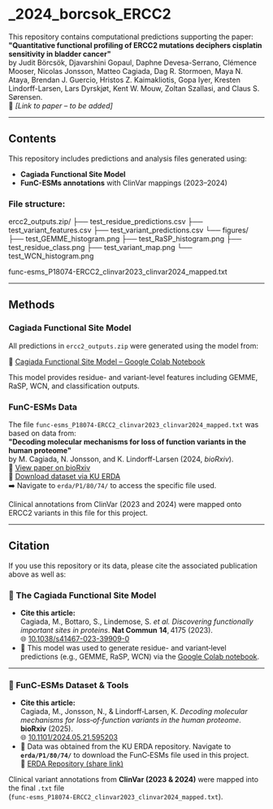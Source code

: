 # _2024_borcsok_ERCC2

This repository contains computational predictions supporting the paper:  
**"Quantitative functional profiling of ERCC2 mutations deciphers cisplatin sensitivity in bladder cancer"**  
by Judit Börcsök, Djavarshini Gopaul, Daphne Devesa-Serrano, Clémence Mooser, Nicolas Jonsson, Matteo Cagiada, Dag R. Stormoen, Maya N. Ataya, Brendan J. Guercio, Hristos Z. Kaimakliotis, Gopa Iyer, Kresten Lindorff-Larsen, Lars Dyrskjøt, Kent W. Mouw, Zoltan Szallasi, and Claus S. Sørensen.  
📄 *[Link to paper – to be added]*

---

## Contents

This repository includes predictions and analysis files generated using:

- **Cagiada Functional Site Model**
- **FunC-ESMs annotations** with ClinVar mappings (2023–2024)

### File structure:
ercc2_outputs.zip/
├── test_residue_predictions.csv
├── test_variant_features.csv
├── test_variant_predictions.csv
└── figures/
├── test_GEMME_histogram.png
├── test_RaSP_histogram.png
├── test_residue_class.png
├── test_variant_map.png
└── test_WCN_histogram.png

func-esms_P18074-ERCC2_clinvar2023_clinvar2024_mapped.txt

---

## Methods

### Cagiada Functional Site Model

All predictions in `ercc2_outputs.zip` were generated using the model from:

📎 [Cagiada Functional Site Model – Google Colab Notebook](https://colab.research.google.com/github/KULL-Centre/_2022_functional-sites-cagiada/blob/main/Functional_site_model.ipynb)

This model provides residue- and variant-level features including GEMME, RaSP, WCN, and classification outputs.

### FunC-ESMs Data

The file `func-esms_P18074-ERCC2_clinvar2023_clinvar2024_mapped.txt` was based on data from:  
**"Decoding molecular mechanisms for loss of function variants in the human proteome"**  
by M. Cagiada, N. Jonsson, and K. Lindorff-Larsen (2024, *bioRxiv*).  
📄 [View paper on bioRxiv](https://www.biorxiv.org/content/10.1101/2024.05.21.595203v2)  
💾 [Download dataset via KU ERDA](https://sid.erda.dk/cgi-sid/ls.py?share_id=DUWFpyjZp0)  
➡️ Navigate to `erda/P1/80/74/` to access the specific file used.

Clinical annotations from ClinVar (2023 and 2024) were mapped onto ERCC2 variants in this file for this project.

---

## Citation

If you use this repository or its data, please cite the associated publication above as well as:

### 🧪 The Cagiada Functional Site Model  
- **Cite this article:**  
  Cagiada, M., Bottaro, S., Lindemose, S. *et al.* _Discovering functionally important sites in proteins_. **Nat Commun** **14**, 4175 (2023).  
  🌐 [10.1038/s41467-023-39909-0](https://doi.org/10.1038/s41467-023-39909-0)  
- 🧭 This model was used to generate residue- and variant‑level predictions (e.g., GEMME, RaSP, WCN) via the [Google Colab notebook](https://colab.research.google.com/github/KULL-Centre/_2022_functional-sites-cagiada/blob/main/Functional_site_model.ipynb).

---

### 🧬 FunC‑ESMs Dataset & Tools  
- **Cite this article:**  
  Cagiada, M., Jonsson, N., & Lindorff‑Larsen, K. _Decoding molecular mechanisms for loss‑of‑function variants in the human proteome_. **bioRxiv** (2025).  
  🌐 [10.1101/2024.05.21.595203](https://doi.org/10.1101/2024.05.21.595203)  
- 💾 Data was obtained from the KU ERDA repository. Navigate to **`erda/P1/80/74/`** to download the FunC‑ESMs file used in this project.  
  📎 [ERDA Repository (share link)](https://sid.erda.dk/cgi-sid/ls.py?share_id=DUWFpyjZp0)

Clinical variant annotations from **ClinVar (2023 & 2024)** were mapped into the final `.txt` file (`func‑esms_P18074‑ERCC2_clinvar2023_clinvar2024_mapped.txt`).
